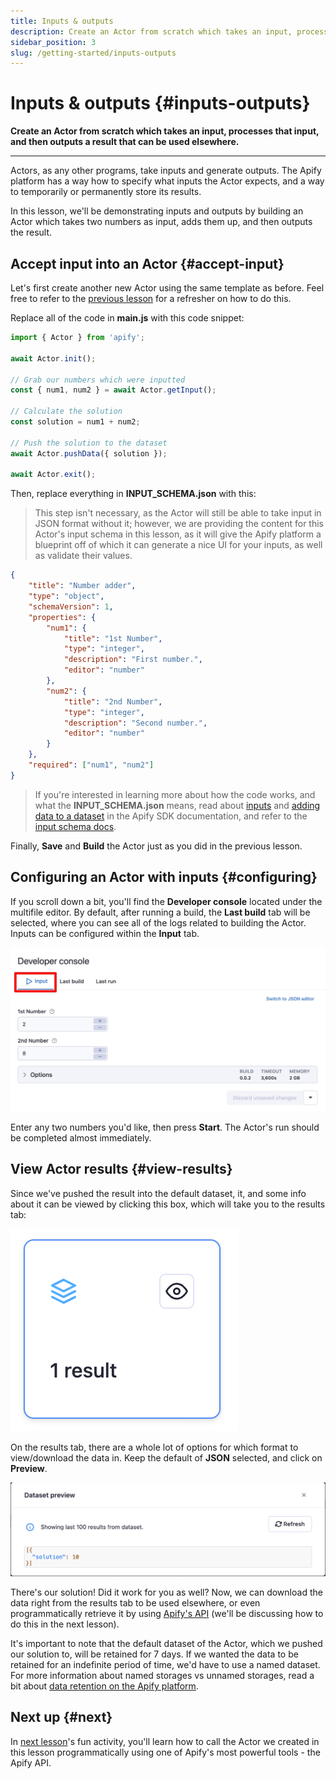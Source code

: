 ```yaml
---
title: Inputs & outputs
description: Create an Actor from scratch which takes an input, processes that input, and then outputs a result that can be used elsewhere.
sidebar_position: 3
slug: /getting-started/inputs-outputs
---
```


# Inputs & outputs {#inputs-outputs}

**Create an Actor from scratch which takes an input, processes that input, and then outputs a result that can be used elsewhere.**

---

Actors, as any other programs, take inputs and generate outputs. The Apify platform has a way how to specify what inputs the Actor expects, and a way to temporarily or permanently store its results.

In this lesson, we'll be demonstrating inputs and outputs by building an Actor which takes two numbers as input, adds them up, and then outputs the result.

## Accept input into an Actor {#accept-input}

Let's first create another new Actor using the same template as before. Feel free to refer to the [previous lesson](./creating_actors.md) for a refresher on how to do this.

Replace all of the code in **main.js** with this code snippet:

```js
import { Actor } from 'apify';

await Actor.init();

// Grab our numbers which were inputted
const { num1, num2 } = await Actor.getInput();

// Calculate the solution
const solution = num1 + num2;

// Push the solution to the dataset
await Actor.pushData({ solution });

await Actor.exit();
```

Then, replace everything in **INPUT_SCHEMA.json**  with this:

> This step isn't necessary, as the Actor will still be able to take input in JSON format without it; however, we are providing the content for this Actor's input schema in this lesson, as it will give the Apify platform a blueprint off of which it can generate a nice UI for your inputs, as well as validate their values.

```json
{
    "title": "Number adder",
    "type": "object",
    "schemaVersion": 1,
    "properties": {
        "num1": {
            "title": "1st Number",
            "type": "integer",
            "description": "First number.",
            "editor": "number"
        },
        "num2": {
            "title": "2nd Number",
            "type": "integer",
            "description": "Second number.",
            "editor": "number"
        }
    },
    "required": ["num1", "num2"]
}
```

> If you're interested in learning more about how the code works, and what the **INPUT_SCHEMA.json** means, read about [inputs](/sdk/js/docs/examples/accept-user-input) and [adding data to a dataset](/sdk/js/docs/examples/add-data-to-dataset) in the Apify SDK documentation, and refer to the [input schema docs](/platform/actors/development/actor-definition/input-schema/specification/v1#integer).

Finally, **Save** and **Build** the Actor just as you did in the previous lesson.

## Configuring an Actor with inputs {#configuring}

If you scroll down a bit, you'll find the **Developer console** located under the multifile editor. By default, after running a build, the **Last build** tab will be selected, where you can see all of the logs related to building the Actor. Inputs can be configured within the **Input** tab.

![Configuring inputs](./images/configure-inputs.jpg)

Enter any two numbers you'd like, then press **Start**. The Actor's run should be completed almost immediately.

## View Actor results {#view-results}

Since we've pushed the result into the default dataset, it, and some info about it can be viewed by clicking this box, which will take you to the results tab:

![Result box](./images/result-box.png)

On the results tab, there are a whole lot of options for which format to view/download the data in. Keep the default of **JSON** selected, and click on **Preview**.

![Dataset preview](./images/dataset-preview.png)

There's our solution! Did it work for you as well? Now, we can download the data right from the results tab to be used elsewhere, or even programmatically retrieve it by using [Apify's API](/api/v2) (we'll be discussing how to do this in the next lesson).

It's important to note that the default dataset of the Actor, which we pushed our solution to, will be retained for 7 days. If we wanted the data to be retained for an indefinite period of time, we'd have to use a named dataset. For more information about named storages vs unnamed storages, read a bit about [data retention on the Apify platform](/platform/storage/usage#data-retention).

## Next up {#next}

In [next lesson](./apify_api.md)'s fun activity, you'll learn how to call the Actor we created in this lesson programmatically using one of Apify's most powerful tools - the Apify API.
